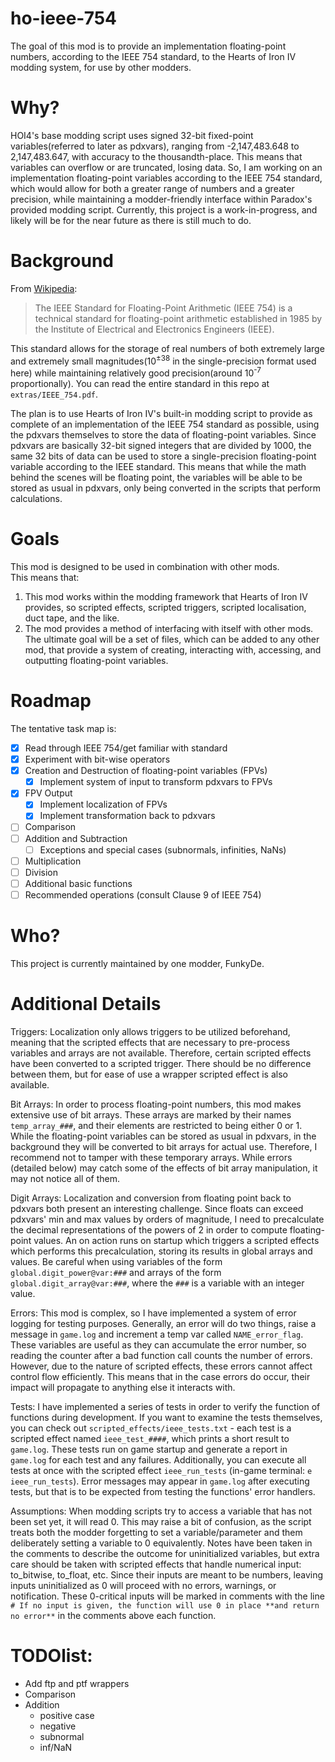 # ho-ieee-754

The goal of this mod is to provide an implementation floating-point numbers, according to the IEEE 754 standard, to the Hearts of Iron IV modding system, for use by other modders.

# Why?

HOI4's base modding script uses signed 32-bit fixed-point variables(referred to later as pdxvars), ranging from -2,147,483.648 to 2,147,483.647, with accuracy to the thousandth-place. This means that variables can overflow or are truncated, losing data. So, I am working on an implementation floating-point variables according to the IEEE 754 standard, which would allow for both a greater range of numbers and a greater precision, while maintaining a modder-friendly interface within Paradox's provided modding script. Currently, this project is a work-in-progress, and likely will be for the near future as there is still much to do.

# Background

From [Wikipedia](https://en.wikipedia.org/wiki/IEEE_754):
> The IEEE Standard for Floating-Point Arithmetic (IEEE 754) is a technical standard for floating-point arithmetic established in 1985 by the Institute of Electrical and Electronics Engineers (IEEE).

This standard allows for the storage of real numbers of both extremely large and extremely small magnitudes(10<sup>±38</sup> in the single-precision format used here) while maintaining relatively good precision(around 10<sup>-7</sup> proportionally). You can read the entire standard in this repo at `extras/IEEE_754.pdf`.

The plan is to use Hearts of Iron IV's built-in modding script to provide as complete of an implementation of the IEEE 754 standard as possible, using the pdxvars themselves to store the data of floating-point variables. Since pdxvars are basically 32-bit signed integers that are divided by 1000, the same 32 bits of data can be used to store a single-precision floating-point variable according to the IEEE standard. This means that while the math behind the scenes will be floating point, the variables will be able to be stored as usual in pdxvars, only being converted in the scripts that perform calculations. 

# Goals

This mod is designed to be used in combination with other mods.  
This means that:
1. This mod works within the modding framework that Hearts of Iron IV provides, so scripted effects, scripted triggers, scripted localisation, duct tape, and the like.
2. The mod provides a method of interfacing with itself with other mods. The ultimate goal will be a set of files, which can be added to any other mod, that provide a system of creating, interacting with, accessing, and outputting floating-point variables.

# Roadmap

The tentative task map is:
- [x] Read through IEEE 754/get familiar with standard
- [x] Experiment with bit-wise operators
- [x] Creation and Destruction of floating-point variables (FPVs)
    - [x] Implement system of input to transform pdxvars to FPVs
- [x] FPV Output
    - [x] Implement localization of FPVs
    - [x] Implement transformation back to pdxvars
- [ ] Comparison
- [ ] Addition and Subtraction
    - [ ] Exceptions and special cases (subnormals, infinities, NaNs)
- [ ] Multiplication
- [ ] Division
- [ ] Additional basic functions
- [ ] Recommended operations (consult Clause 9 of IEEE 754)

# Who?

This project is currently maintained by one modder, FunkyDe.

# Additional Details

Triggers: Localization only allows triggers to be utilized beforehand, meaning that the scripted effects that are necessary to pre-process variables and arrays are not available. Therefore, certain scripted effects have been converted to a scripted trigger. There should be no difference between them, but for ease of use a wrapper scripted effect is also available.

Bit Arrays: In order to process floating-point numbers, this mod makes extensive use of bit arrays. These arrays are marked by their names `temp_array_###`, and their elements are restricted to being either 0 or 1. While the floating-point variables can be stored as usual in pdxvars, in the background they will be converted to bit arrays for actual use. Therefore, I recommend not to tamper with these temporary arrays. While errors (detailed below) may catch some of the effects of bit array manipulation, it may not notice all of them.

Digit Arrays: Localization and conversion from floating point back to pdxvars both present an interesting challenge. Since floats can exceed pdxvars' min and max values by orders of magnitude, I need to precalculate the decimal representations of the powers of 2 in order to compute floating-point values. An on action runs on startup which triggers a scripted effects which performs this precalculation, storing its results in global arrays and values. Be careful when using variables of the form `global.digit_power@var:###` and arrays of the form `global.digit_array@var:###`, where the `###` is a variable with an integer value.

Errors: This mod is complex, so I have implemented a system of error logging for testing purposes. Generally, an error will do two things, raise a message in `game.log` and increment a temp var called `NAME_error_flag`. These variables are useful as they can accumulate the error number, so reading the counter after a bad function call counts the number of errors. However, due to the nature of scripted effects, these errors cannot affect control flow efficiently. This means that in the case errors do occur, their impact will propagate to anything else it interacts with.

Tests: I have implemented a series of tests in order to verify the function of functions during development. If you want to examine the tests themselves, you can check out `scripted_effects/ieee_tests.txt` - each test is a scripted effect named `ieee_test_####`, which prints a short result to `game.log`. These tests run on game startup and generate a report in `game.log` for each test and any failures. Additionally, you can execute all tests at once with the scripted effect `ieee_run_tests` (in-game terminal: `e ieee_run_tests`). Error messages may appear in `game.log` after executing tests, but that is to be expected from testing the functions' error handlers.

Assumptions: When modding scripts try to access a variable that has not been set yet, it will read 0. This may raise a bit of confusion, as the script treats both the modder forgetting to set a variable/parameter and them deliberately setting a variable to 0 equivalently. Notes have been taken in the comments to describe the outcome for uninitialized variables, but extra care should be taken with scripted effects that handle numerical input: to_bitwise, to_float, etc. Since their inputs are meant to be numbers, leaving inputs uninitialized as 0 will proceed with no errors, warnings, or notification. These 0-critical inputs will be marked in comments with the line `# If no input is given, the function will use 0 in place **and return no error**` in the comments above each function.

# TODOlist:

- Add ftp and ptf wrappers
- Comparison
- Addition
    - positive case
    - negative
    - subnormal
    - inf/NaN